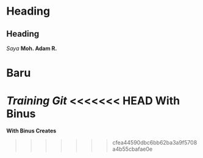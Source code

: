 # Heading
## Heading

*Saya* **Moh. Adam R.**

# Baru
*Training Git*
<<<<<<< HEAD
**With Binus**
=======
**With Binus Creates**
>>>>>>> cfea44590dbc6bb62ba3a9f5708a4b55cbafae0e
